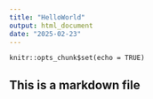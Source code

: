 ```yaml
---
title: "HelloWorld"
output: html_document
date: "2025-02-23"
---
```


```{r setup, include=FALSE}
knitr::opts_chunk$set(echo = TRUE)
```

## This is a markdown file
